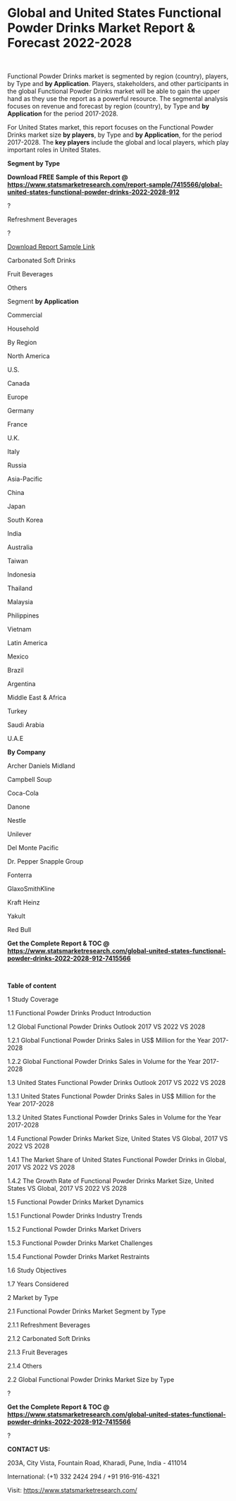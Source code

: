 <h1>Global and United States Functional Powder Drinks Market Report & Forecast 2022-2028</h1><br/><p>Functional Powder Drinks market is segmented by region (country), players, by Type and <strong>by Application</strong>. Players, stakeholders, and other participants in the global Functional Powder Drinks market will be able to gain the upper hand as they use the report as a powerful resource. The segmental analysis focuses on revenue and forecast by region (country), by Type and <strong>by Application</strong> for the period 2017-2028.</p>
 
 
 
 <p>For United States market, this report focuses on the Functional Powder Drinks market size <strong>by players</strong>, by Type and <strong>by Application</strong>, for the period 2017-2028. The <strong>key players</strong> include the global and local players, which play important roles in United States.</p>
 
 
 
 <p><strong>Segment by Type</strong></p>
 
 
 
 <div><b>Download FREE Sample of this Report @ <a href="https://www.statsmarketresearch.com/download-free-sample/7415566/global-united-states-functional-powder-drinks-2022-2028-912">https://www.statsmarketresearch.com/report-sample/7415566/global-united-states-functional-powder-drinks-2022-2028-912</a></b></div>
 
 
 
 <p>? </p>
 
 
 
 <p>Refreshment Beverages</p>
 
 
 
 <p>? </p>
 
 
 
 <p><a href="https://www.statsmarketresearch.com/download-free-sample/7415566/global-united-states-functional-powder-drinks-2022-2028-912">Download Report Sample Link</a></p>
 
 
 
 <p>Carbonated Soft Drinks</p>
 
 
 
 <p>Fruit Beverages</p>
 
 
 
 <p>Others</p>
 
 
 
 <p>Segment <strong>by Application</strong></p>
 
 
 
 <p>Commercial</p>
 
 
 
 <p>Household</p>
 
 
 
 <p>By Region</p>
 
 
 
 <p>North America</p>
 
 
 
 <p>U.S.</p>
 
 
 
 <p>Canada</p>
 
 
 
 <p>Europe</p>
 
 
 
 <p>Germany</p>
 
 
 
 <p>France</p>
 
 
 
 <p>U.K.</p>
 
 
 
 <p>Italy</p>
 
 
 
 <p>Russia</p>
 
 
 
 <p>Asia-Pacific</p>
 
 
 
 <p>China</p>
 
 
 
 <p>Japan</p>
 
 
 
 <p>South Korea</p>
 
 
 
 <p>India</p>
 
 
 
 <p>Australia</p>
 
 
 
 <p>Taiwan</p>
 
 
 
 <p>Indonesia</p>
 
 
 
 <p>Thailand</p>
 
 
 
 <p>Malaysia</p>
 
 
 
 <p>Philippines</p>
 
 
 
 <p>Vietnam</p>
 
 
 
 <p>Latin America</p>
 
 
 
 <p>Mexico</p>
 
 
 
 <p>Brazil</p>
 
 
 
 <p>Argentina</p>
 
 
 
 <p>Middle East & Africa</p>
 
 
 
 <p>Turkey</p>
 
 
 
 <p>Saudi Arabia</p>
 
 
 
 <p>U.A.E</p>
 
 
 
 <p><strong>By Company</strong></p>
 
 
 
 <p>Archer Daniels Midland</p>
 
 
 
 <p>Campbell Soup</p>
 
 
 
 <p>Coca-Cola</p>
 
 
 
 <p>Danone</p>
 
 
 
 <p>Nestle</p>
 
 
 
 <p>Unilever</p>
 
 
 
 <p>Del Monte Pacific</p>
 
 
 
 <p>Dr. Pepper Snapple Group</p>
 
 
 
 <p>Fonterra</p>
 
 
 
 <p>GlaxoSmithKline</p>
 
 
 
 <p>Kraft Heinz</p>
 
 
 
 <p>Yakult</p>
 
 
 
 <p>Red Bull</p>
 
 
 
 <div><b>Get the Complete Report & TOC @ <a href="https://www.statsmarketresearch.com/global-united-states-functional-powder-drinks-2022-2028-912-7415566">https://www.statsmarketresearch.com/global-united-states-functional-powder-drinks-2022-2028-912-7415566</a></b></div>
 
 
 
 <p><br />
 
 <b>Table of content</b></p>
 
 
 
 <p>1 Study Coverage<br />
 
 1.1 Functional Powder Drinks Product Introduction<br />
 
 1.2 Global Functional Powder Drinks Outlook 2017 VS 2022 VS 2028<br />
 
 1.2.1 Global Functional Powder Drinks Sales in US$ Million for the Year 2017-2028<br />
 
 1.2.2 Global Functional Powder Drinks Sales in Volume for the Year 2017-2028<br />
 
 1.3 United States Functional Powder Drinks Outlook 2017 VS 2022 VS 2028<br />
 
 1.3.1 United States Functional Powder Drinks Sales in US$ Million for the Year 2017-2028<br />
 
 1.3.2 United States Functional Powder Drinks Sales in Volume for the Year 2017-2028<br />
 
 1.4 Functional Powder Drinks Market Size, United States VS Global, 2017 VS 2022 VS 2028<br />
 
 1.4.1 The Market Share of United States Functional Powder Drinks in Global, 2017 VS 2022 VS 2028<br />
 
 1.4.2 The Growth Rate of Functional Powder Drinks Market Size, United States VS Global, 2017 VS 2022 VS 2028<br />
 
 1.5 Functional Powder Drinks Market Dynamics<br />
 
 1.5.1 Functional Powder Drinks Industry Trends<br />
 
 1.5.2 Functional Powder Drinks Market Drivers<br />
 
 1.5.3 Functional Powder Drinks Market Challenges<br />
 
 1.5.4 Functional Powder Drinks Market Restraints<br />
 
 1.6 Study Objectives<br />
 
 1.7 Years Considered<br />
 
 2 Market by Type<br />
 
 2.1 Functional Powder Drinks Market Segment by Type<br />
 
 2.1.1 Refreshment Beverages<br />
 
 2.1.2 Carbonated Soft Drinks<br />
 
 2.1.3 Fruit Beverages<br />
 
 2.1.4 Others<br />
 
 2.2 Global Functional Powder Drinks Market Size by Type<br />
 
 ? </p>
 
 
 
 <div><b>Get the Complete Report & TOC @ <a href="https://www.statsmarketresearch.com/global-united-states-functional-powder-drinks-2022-2028-912-7415566">https://www.statsmarketresearch.com/global-united-states-functional-powder-drinks-2022-2028-912-7415566</a></b></div>
 
 
 
 <p>? </p>
 
 
 
 <p><b>CONTACT US:</b><br />
 
 203A, City Vista, Fountain Road, Kharadi, Pune, India - 411014<br />
 
 International: (+1) 332 2424 294 / +91 916-916-4321<br />
 
 Visit: <a href="https://www.statsmarketresearch.com/">https://www.statsmarketresearch.com/</a></p>
